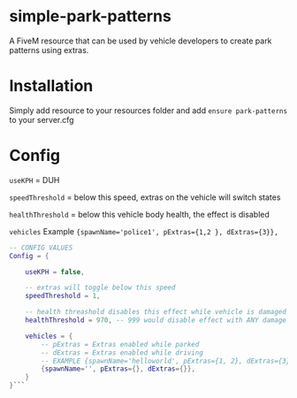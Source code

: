 # simple-park-patterns
A FiveM resource that can be used by vehicle developers to create park patterns using extras.

# Installation
Simply add resource to your resources folder and add ``ensure park-patterns`` to your server.cfg

# Config
``useKPH`` = DUH

``speedThreshold`` = below this speed, extras on the vehicle will switch states

``healthThreshold`` = below this vehicle body health, the effect is disabled

``vehicles`` Example
```{spawnName='police1', pExtras={1,2 }, dExtras={3}},```

```lua
-- CONFIG VALUES
Config = {

    useKPH = false,

    -- extras will toggle below this speed
    speedThreshold = 1,

    -- health threashold disables this effect while vehicle is damaged to prevent unrealistic repairs upon crashing
    healthThreshold = 970, -- 999 would disable effect with ANY damage to vehicle, between 850-999 are good values

    vehicles = {
        -- pExtras = Extras enabled while parked
        -- dExtras = Extras enabled while driving
        -- EXAMPLE {spawnName='helloworld', pExtras={1, 2}, dExtras={3}},
        {spawnName='', pExtras={}, dExtras={}},
    }
}```
